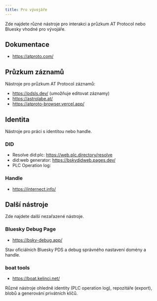 ```yaml
---
title: Pro vývojáře
---
```


Zde najdete různé nástroje pro interakci a průzkum AT Protocol nebo Bluesky vhodné pro vývojáře.


## Dokumentace

* https://atproto.com/

## Průzkum záznamů

Nástroje pro průzkum AT Protocol záznamů:

* https://pdsls.dev/ (umožňuje editovat záznamy)
* https://astrolabe.at/
* https://atproto-browser.vercel.app/

## Identita

Nástroje pro práci s identitou nebo handle.

### DID

* Resolve did:plc: https://web.plc.directory/resolve
* did:web generator: https://bskydidweb.pages.dev/
* PLC Operation log: 

### Handle

* https://internect.info/


## Další nástroje

Zde najdete další nezařazené nástroje.

### Bluesky Debug Page

* https://bsky-debug.app/

Stav oficiálních Bluesky PDS a debug správného nastavení domény a handle.

### boat tools

* https://boat.kelinci.net/

Různé nástroje ohledně identity (PLC operation log), repozitáře (export), blobů a generování privátních klíčů.



